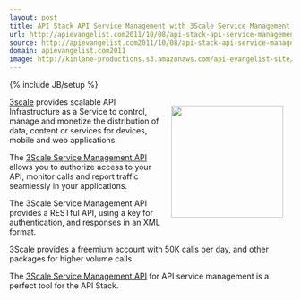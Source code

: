 ```yaml
---
layout: post
title: API Stack API Service Management with 3Scale Service Management API
url: http://apievangelist.com2011/10/08/api-stack-api-service-management-with-3scale-service-management-api/
source: http://apievangelist.com2011/10/08/api-stack-api-service-management-with-3scale-service-management-api/
domain: apievangelist.com2011
image: http://kinlane-productions.s3.amazonaws.com/api-evangelist-site/blog/3scale-logo.jpg
---
```

{% include JB/setup %}
<p><a href="http://www.3scale.net/"><img style="padding: 15px;" src="http://kinlane-productions.s3.amazonaws.com/api-service-providers/3scale-logo.jpg" alt="" width="200" align="right" /></a></p>
<p><a title="3Scale" href="http://www.3scale.net/">3scale</a> provides scalable API Infrastructure as a Service to control, manage and monetize the distribution of data, content or services for devices, mobile and web applications.</p>
<p>The <a title="3Scale Service Management API" href="http://www.3scale.net/support/service-management-api">3Scale Service Management API</a> allows you to authorize access to your API, monitor calls and report traffic seamlessly in your applications.</p>
<p>The 3Scale Service Management API provides a RESTful API, using a key for authentication, and responses in an XML format.</p>
<p>3Scale provides a freemium account with 50K calls per day, and other packages for higher volume calls.</p>
<p>The <a title="3Scale Service Management API" href="http://www.3scale.net/support/service-management-api">3Scale Service Management API</a> for API service management is a perfect tool for the API Stack.</p>

